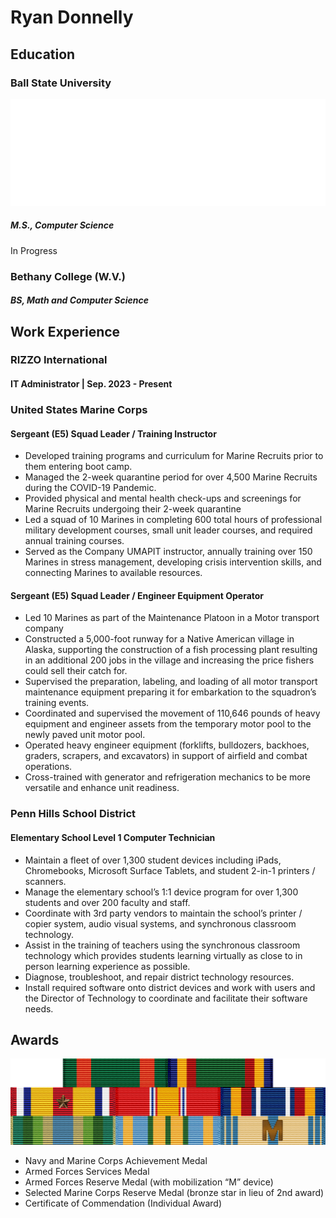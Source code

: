 # Ryan Donnelly
## Education
### Ball State University
![logo](images/BSU-logo-horiz-WHITE.png)
##### M.S., Computer Science
In Progress

### Bethany College (W.V.)
##### BS, Math and Computer Science
## Work Experience

### RIZZO International
#### IT Administrator | Sep. 2023 - Present






### United States Marine Corps
#### Sergeant (E5) Squad Leader / Training Instructor

- Developed training programs and curriculum for Marine Recruits prior to them entering boot camp.
- Managed the 2-week quarantine period for over 4,500 Marine Recruits during the COVID-19 Pandemic.
- Provided physical and mental health check-ups and screenings for Marine Recruits undergoing their 2-week quarantine
- Led a squad of 10 Marines in completing 600 total hours of professional military development courses, small unit leader courses, and required annual training courses.
- Served as the Company UMAPIT instructor, annually training over 150 Marines in stress management, developing crisis intervention skills, and connecting Marines to available resources.

#### Sergeant (E5) Squad Leader / Engineer Equipment Operator

- Led 10 Marines as part of the Maintenance Platoon in a Motor transport company
- Constructed a 5,000-foot runway for a Native American village in Alaska, supporting the construction of a fish processing plant resulting in an additional 200 jobs in the village and increasing the price fishers could sell their catch for.
- Supervised the preparation, labeling, and loading of all motor transport maintenance equipment preparing it for embarkation to the squadron’s training events.
- Coordinated and supervised the movement of 110,646 pounds of heavy equipment and engineer assets from the temporary motor pool to the newly paved unit motor pool.
- Operated heavy engineer equipment (forklifts, bulldozers, backhoes, graders, scrapers, and excavators) in support of airfield and combat operations.
- Cross-trained with generator and refrigeration mechanics to be more versatile and enhance unit readiness.

### Penn Hills School District
#### Elementary School Level 1 Computer Technician
- Maintain a fleet of over 1,300 student devices including iPads, Chromebooks, Microsoft Surface Tablets, and student 2-in-1 printers / scanners.
- Manage the elementary school’s 1:1 device program for over 1,300 students and over 200 faculty and staff.
- Coordinate with 3rd party vendors to maintain the school’s printer / copier system, audio visual systems, and synchronous classroom technology.
- Assist in the training of teachers using the synchronous classroom technology which provides students learning virtually as close to in person learning experience as possible.
- Diagnose, troubleshoot, and repair district technology resources.
- Install required software onto district devices and work with users and the Director of Technology to coordinate and facilitate their software needs.

## Awards
![ribbons](images/usmc_rack.png)
- Navy and Marine Corps Achievement Medal
- Armed Forces Services Medal
- Armed Forces Reserve Medal (with mobilization “M” device)
- Selected Marine Corps Reserve Medal (bronze star in lieu of 2nd award)
- Certificate of Commendation (Individual Award)
